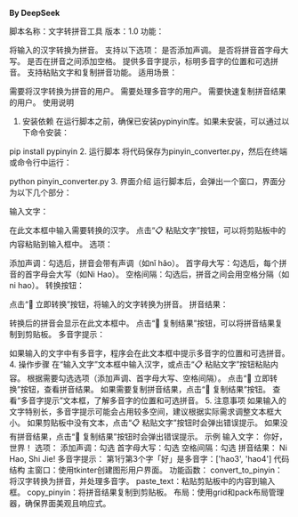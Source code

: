 **By DeepSeek**

脚本名称：文字转拼音工具
版本：1.0
功能：

将输入的汉字转换为拼音。
支持以下选项：
是否添加声调。
是否将拼音首字母大写。
是否在拼音之间添加空格。
提供多音字提示，标明多音字的位置和可选拼音。
支持粘贴文字和复制拼音功能。
适用场景：

需要将汉字转换为拼音的用户。
需要处理多音字的用户。
需要快速复制拼音结果的用户。
使用说明
1. 安装依赖
在运行脚本之前，确保已安装pypinyin库。如果未安装，可以通过以下命令安装：

pip install pypinyin
2. 运行脚本
将代码保存为pinyin_converter.py，然后在终端或命令行中运行：

python pinyin_converter.py
3. 界面介绍
运行脚本后，会弹出一个窗口，界面分为以下几个部分：

输入文字：

在此文本框中输入需要转换的汉字。
点击“📋 粘贴文字”按钮，可以将剪贴板中的内容粘贴到输入框中。
选项：

添加声调：勾选后，拼音会带有声调（如nǐ hǎo）。
首字母大写：勾选后，每个拼音的首字母会大写（如Ni Hao）。
空格间隔：勾选后，拼音之间会用空格分隔（如ni hao）。
转换按钮：

点击“🔄 立即转换”按钮，将输入的文字转换为拼音。
拼音结果：

转换后的拼音会显示在此文本框中。
点击“📄 复制结果”按钮，可以将拼音结果复制到剪贴板。
多音字提示：

如果输入的文字中有多音字，程序会在此文本框中提示多音字的位置和可选拼音。
4. 操作步骤
在“输入文字”文本框中输入汉字，或点击“📋 粘贴文字”按钮粘贴内容。
根据需要勾选选项（添加声调、首字母大写、空格间隔）。
点击“🔄 立即转换”按钮，查看拼音结果。
如果需要复制拼音结果，点击“📄 复制结果”按钮。
查看“多音字提示”文本框，了解多音字的位置和可选拼音。
5. 注意事项
如果输入的文字特别长，多音字提示可能会占用较多空间，建议根据实际需求调整文本框大小。
如果剪贴板中没有文本，点击“📋 粘贴文字”按钮时会弹出错误提示。
如果没有拼音结果，点击“📄 复制结果”按钮时会弹出错误提示。
示例
输入文字：
你好，世界！
选项：
添加声调：勾选
首字母大写：勾选
空格间隔：勾选
拼音结果：
Ni Hao, Shi Jie!
多音字提示：
第1行第3个字「好」是多音字：['hao3', 'hao4']
代码结构
主窗口：使用tkinter创建图形用户界面。
功能函数：
convert_to_pinyin：将汉字转换为拼音，并处理多音字。
paste_text：粘贴剪贴板中的内容到输入框。
copy_pinyin：将拼音结果复制到剪贴板。
布局：使用grid和pack布局管理器，确保界面美观且响应式。
